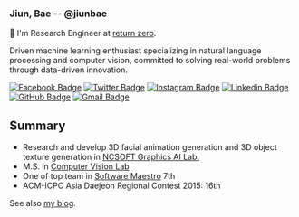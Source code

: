 ### Jiun, Bae -- @jiunbae

👋 I'm Research Engineer at [return zero](https://www.rtzr.ai/).

Driven machine learning enthusiast specializing in natural language processing and computer vision, committed to solving real-world problems through data-driven innovation.

[![Facebook Badge](https://img.shields.io/badge/-Facebook-3b5998?style=flat-square&logo=facebook&logoColor=white&link=https://www.facebook.com/MayTryArk/)](https://www.facebook.com/maytryark/)
[![Twitter Badge](https://img.shields.io/badge/-Twitter-00acee?style=flat-square&logo=x&logoColor=white&link=https://twitter.com/baejiun/)](https://twitter.com/baejiun/)
[![Instagram Badge](https://img.shields.io/badge/-Instagram-8a3ab9?style=flat-square&logo=Instagram&logoColor=white&link=http://instagram.com/bae.jiun)](http://instagram.com/bae.jiun)
[![Linkedin Badge](https://img.shields.io/badge/-LinkedIn-0e76a8?style=flat-square&logo=Linkedin&logoColor=white&link=https://www.linkedin.com/in/jiunbae/)](https://www.linkedin.com/in/jiunbae/)
[![GitHub Badge](https://img.shields.io/badge/-GitHub-333?style=flat-square&logo=GitHub&logoColor=white&link=https://www.github.com/jiunbae)](https://www.github.com/jiunbae)
[![Gmail Badge](https://img.shields.io/badge/-Gmail-B23121?style=flat-square&logo=Gmail&logoColor=white&link=mailto:jiunbae.dev@gmail.com)](mailto:jiunbae.dev@gmail.com)

## Summary
- Research and develop 3D facial animation generation and 3D object texture generation in [NCSOFT Graphics AI Lab.](https://youtu.be/watch?v=ahEZAJ-bxoI)
- M.S. in [Computer Vision Lab](http://cvlab.hanyang.ac.kr)
- One of top team in [Software Maestro](https://swmaestro.org) 7th
- ACM-ICPC Asia Daejeon Regional Contest 2015: 16th

See also [my blog](https://blog.jiun.dev/about).
